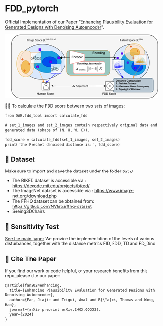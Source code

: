 

# FDD_pytorch
Official Implementation of our Paper "[Enhancing Plausibility Evaluation for Generated Designs with Denoising Autoencoder](https://arxiv.org/abs/2403.05352)".

![diagram](https://github.com/jiajie96/FDD_pytorch/blob/main/Data/diagram.png)

:technologist: To calculate the FDD score between two sets of images:
```
from DAE.fdd_tool import calculate_fdd

# set_1_images and set_2_images contain respectively original data and generated data (shape of (N, H, W, C)).

fdd_score = calculate_fdd(set_1_images, set_2_images)
print('the Frechet denoised distance is:', fdd_score)
``` 

## :file_folder: Dataset
Make sure to import and save the dataset under the folder `Data/`
- The BIKED dataset is accessible via : https://decode.mit.edu/projects/biked/ 
- The ImageNet dataset is accessible via : https://www.image-net.org/download.php 
- The FFHQ dataset can be obtained from: https://github.com/NVlabs/ffhq-dataset 
- Seeing3DChairs


## :test_tube: Sensitivity Test
[See the main paper](https://arxiv.org/abs/2403.05352)
We provide the implementation of the levels of various disturbances, together with the distance metrics FID, FDD, TD and FD_Dino
  
## :link: Cite The Paper
If you find our work or code helpful, or your research benefits from this repo, please cite our paper:
```
@article{fan2024enhancing,
  title={Enhancing Plausibility Evaluation for Generated Designs with Denoising Autoencoder},
  author={Fan, Jiajie and Trigui, Amal and B{\"a}ck, Thomas and Wang, Hao},
  journal={arXiv preprint arXiv:2403.05352},
  year={2024}
}
``` 

  
